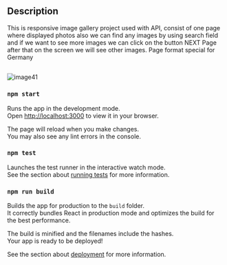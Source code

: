 ## Description

This is responsive image gallery project used with API, consist of one page where displayed photos also we can find any images by using search field and if we want to see more images we can click on the button NEXT Page after that on the screen we will see other images. Page format special for Germany 

##
![image41](https://user-images.githubusercontent.com/60467856/209427702-85c8b755-a78a-4882-8bd6-50094cf16609.png)







### `npm start`

Runs the app in the development mode.\
Open [http://localhost:3000](http://localhost:3000) to view it in your browser.

The page will reload when you make changes.\
You may also see any lint errors in the console.

### `npm test`

Launches the test runner in the interactive watch mode.\
See the section about [running tests](https://facebook.github.io/create-react-app/docs/running-tests) for more information.

### `npm run build`

Builds the app for production to the `build` folder.\
It correctly bundles React in production mode and optimizes the build for the best performance.

The build is minified and the filenames include the hashes.\
Your app is ready to be deployed!

See the section about [deployment](https://facebook.github.io/create-react-app/docs/deployment) for more information.



